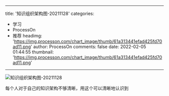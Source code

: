 
---
title: '知识组织架构图-20211128'
categories: 
 - 学习
 - ProcessOn
 - 推荐
headimg: 'https://img.processon.com/chart_image/thumb/61a313441efad425fd70ad11.png'
author: ProcessOn
comments: false
date: 2022-02-05 01:44:55
thumbnail: 'https://img.processon.com/chart_image/thumb/61a313441efad425fd70ad11.png'
---

<div>   
<img class="thumb" alt="知识组织架构图-20211128" src="https://img.processon.com/chart_image/thumb/61a313441efad425fd70ad11.png" referrerpolicy="no-referrer">
<p>每个人对于自己的知识架构不够清晰，用这个可以清晰地认识到</p>  
</div>
            